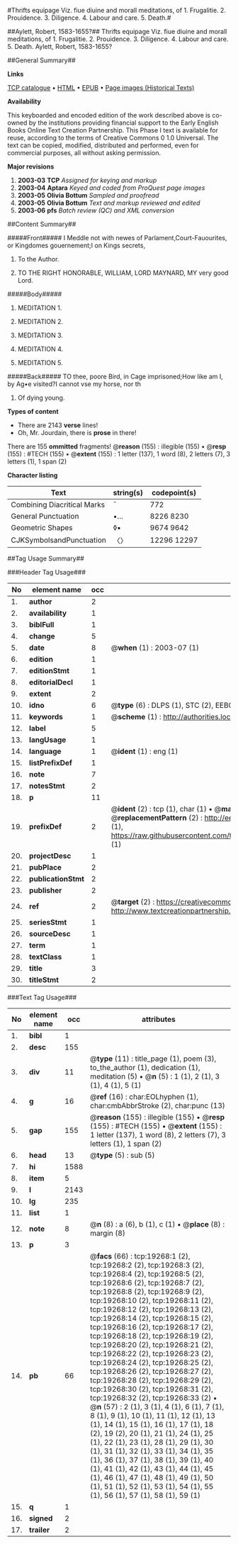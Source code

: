 #Thrifts equipage Viz. fiue diuine and morall meditations, of 1. Frugalitie. 2. Prouidence. 3. Diligence. 4. Labour and care. 5. Death.#

##Aylett, Robert, 1583-1655?##
Thrifts equipage Viz. fiue diuine and morall meditations, of 1. Frugalitie. 2. Prouidence. 3. Diligence. 4. Labour and care. 5. Death.
Aylett, Robert, 1583-1655?

##General Summary##

**Links**

[TCP catalogue](http://www.ota.ox.ac.uk/tcp/)  • 
[HTML](http://tei.it.ox.ac.uk/tcp/Texts-HTML/free/A00/A00049.html)  • 
[EPUB](http://tei.it.ox.ac.uk/tcp/Texts-EPUB/free/A00/A00049.epub) • 
[Page images (Historical Texts)](https://data.historicaltexts.jisc.ac.uk/view?pubId=eebo-99853870e&pageId=eebo-99853870e-19268-1)

**Availability**

This keyboarded and encoded edition of the
	       work described above is co-owned by the institutions
	       providing financial support to the Early English Books
	       Online Text Creation Partnership. This Phase I text is
	       available for reuse, according to the terms of Creative
	       Commons 0 1.0 Universal. The text can be copied,
	       modified, distributed and performed, even for
	       commercial purposes, all without asking permission.

**Major revisions**

1. __2003-03__ __TCP__ *Assigned for keying and markup*
1. __2003-04__ __Aptara__ *Keyed and coded from ProQuest page images*
1. __2003-05__ __Olivia Bottum__ *Sampled and proofread*
1. __2003-05__ __Olivia Bottum__ *Text and markup reviewed and edited*
1. __2003-06__ __pfs__ *Batch review (QC) and XML conversion*

##Content Summary##

#####Front#####
I Meddle not with newes of Parlament,Court-Fauourites, or Kingdomes gouernement;I on Kings secrets, 
1. To the Author.

1. TO THE RIGHT
HONORABLE, WILLIAM,
LORD MAYNARD, MY
very good Lord.

#####Body#####

1. MEDITATION 1.

1. MEDITATION 2.

1. MEDITATION 3.

1. MEDITATION 4.

1. MEDITATION 5.

#####Back#####
TO thee, poore Bird, in Cage imprisoned;How like am I, by Ag•e visited?I cannot vse my horse, nor th
1. Of dying young.

**Types of content**

  * There are 2143 **verse** lines!
  * Oh, Mr. Jourdain, there is **prose** in there!

There are 155 **ommitted** fragments! 
 @__reason__ (155) : illegible (155)  •  @__resp__ (155) : #TECH (155)  •  @__extent__ (155) : 1 letter (137), 1 word (8), 2 letters (7), 3 letters (1), 1 span (2)

**Character listing**


|Text|string(s)|codepoint(s)|
|---|---|---|
|Combining             Diacritical Marks|̄|772|
|General Punctuation|•…|8226 8230|
|Geometric Shapes|◊▪|9674 9642|
|CJKSymbolsandPunctuation|〈〉|12296 12297|

##Tag Usage Summary##

###Header Tag Usage###

|No|element name|occ|attributes|
|---|---|---|---|
|1.|__author__|2||
|2.|__availability__|1||
|3.|__biblFull__|1||
|4.|__change__|5||
|5.|__date__|8| @__when__ (1) : 2003-07 (1)|
|6.|__edition__|1||
|7.|__editionStmt__|1||
|8.|__editorialDecl__|1||
|9.|__extent__|2||
|10.|__idno__|6| @__type__ (6) : DLPS (1), STC (2), EEBO-CITATION (1), PROQUEST (1), VID (1)|
|11.|__keywords__|1| @__scheme__ (1) : http://authorities.loc.gov/ (1)|
|12.|__label__|5||
|13.|__langUsage__|1||
|14.|__language__|1| @__ident__ (1) : eng (1)|
|15.|__listPrefixDef__|1||
|16.|__note__|7||
|17.|__notesStmt__|2||
|18.|__p__|11||
|19.|__prefixDef__|2| @__ident__ (2) : tcp (1), char (1)  •  @__matchPattern__ (2) : ([0-9\-]+):([0-9IVX]+) (1), (.+) (1)  •  @__replacementPattern__ (2) : http://eebo.chadwyck.com/downloadtiff?vid=$1&page=$2 (1), https://raw.githubusercontent.com/textcreationpartnership/Texts/master/tcpchars.xml#$1 (1)|
|20.|__projectDesc__|1||
|21.|__pubPlace__|2||
|22.|__publicationStmt__|2||
|23.|__publisher__|2||
|24.|__ref__|2| @__target__ (2) : https://creativecommons.org/publicdomain/zero/1.0/ (1), http://www.textcreationpartnership.org/docs/. (1)|
|25.|__seriesStmt__|1||
|26.|__sourceDesc__|1||
|27.|__term__|1||
|28.|__textClass__|1||
|29.|__title__|3||
|30.|__titleStmt__|2||


###Text Tag Usage###

|No|element name|occ|attributes|
|---|---|---|---|
|1.|__bibl__|1||
|2.|__desc__|155||
|3.|__div__|11| @__type__ (11) : title_page (1), poem (3), to_the_author (1), dedication (1), meditation (5)  •  @__n__ (5) : 1 (1), 2 (1), 3 (1), 4 (1), 5 (1)|
|4.|__g__|16| @__ref__ (16) : char:EOLhyphen (1), char:cmbAbbrStroke (2), char:punc (13)|
|5.|__gap__|155| @__reason__ (155) : illegible (155)  •  @__resp__ (155) : #TECH (155)  •  @__extent__ (155) : 1 letter (137), 1 word (8), 2 letters (7), 3 letters (1), 1 span (2)|
|6.|__head__|13| @__type__ (5) : sub (5)|
|7.|__hi__|1588||
|8.|__item__|5||
|9.|__l__|2143||
|10.|__lg__|235||
|11.|__list__|1||
|12.|__note__|8| @__n__ (8) : a (6), b (1), c (1)  •  @__place__ (8) : margin (8)|
|13.|__p__|3||
|14.|__pb__|66| @__facs__ (66) : tcp:19268:1 (2), tcp:19268:2 (2), tcp:19268:3 (2), tcp:19268:4 (2), tcp:19268:5 (2), tcp:19268:6 (2), tcp:19268:7 (2), tcp:19268:8 (2), tcp:19268:9 (2), tcp:19268:10 (2), tcp:19268:11 (2), tcp:19268:12 (2), tcp:19268:13 (2), tcp:19268:14 (2), tcp:19268:15 (2), tcp:19268:16 (2), tcp:19268:17 (2), tcp:19268:18 (2), tcp:19268:19 (2), tcp:19268:20 (2), tcp:19268:21 (2), tcp:19268:22 (2), tcp:19268:23 (2), tcp:19268:24 (2), tcp:19268:25 (2), tcp:19268:26 (2), tcp:19268:27 (2), tcp:19268:28 (2), tcp:19268:29 (2), tcp:19268:30 (2), tcp:19268:31 (2), tcp:19268:32 (2), tcp:19268:33 (2)  •  @__n__ (57) : 2 (1), 3 (1), 4 (1), 6 (1), 7 (1), 8 (1), 9 (1), 10 (1), 11 (1), 12 (1), 13 (1), 14 (1), 15 (1), 16 (1), 17 (1), 18 (2), 19 (2), 20 (1), 21 (1), 24 (1), 25 (1), 22 (1), 23 (1), 28 (1), 29 (1), 30 (1), 31 (1), 32 (1), 33 (1), 34 (1), 35 (1), 36 (1), 37 (1), 38 (1), 39 (1), 40 (1), 41 (1), 42 (1), 43 (1), 44 (1), 45 (1), 46 (1), 47 (1), 48 (1), 49 (1), 50 (1), 51 (1), 52 (1), 53 (1), 54 (1), 55 (1), 56 (1), 57 (1), 58 (1), 59 (1)|
|15.|__q__|1||
|16.|__signed__|2||
|17.|__trailer__|2||
